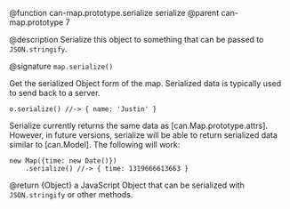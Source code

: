 @function can-map.prototype.serialize serialize
@parent can-map.prototype 7

@description Serialize this object to something that can be passed to `JSON.stringify`.

@signature `map.serialize()`

Get the serialized Object form of the map.  Serialized
data is typically used to send back to a server.


    o.serialize() //-> { name: 'Justin' }


Serialize currently returns the same data
as [can.Map.prototype.attrs].  However, in future
versions, serialize will be able to return serialized
data similar to [can.Model].  The following will work:


    new Map({time: new Date()})
        .serialize() //-> { time: 1319666613663 }


@return {Object} a JavaScript Object that can be
serialized with `JSON.stringify` or other methods.
